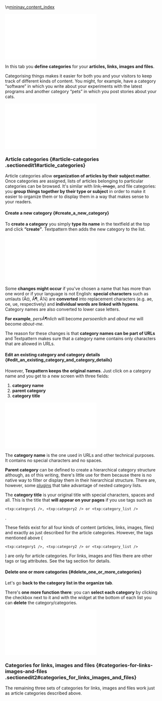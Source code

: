 \\n[mininav_content_index](/home/www/zendstudio/dokuwiki/bin/lib/exe/fetch.php?id=&media=mininav_content_index)

[![](/home/www/zendstudio/dokuwiki/bin/lib/exe/fetch.php?media=file:tab_content-category.png)](/home/www/zendstudio/dokuwiki/bin/lib/exe/detail.php?id=&media=file:tab_content-category.png)

In this tab you **define categories** for your **articles, links, images
and files**.

Categorising things makes it easier for both you and your visitors to
keep track of different kinds of content. You might, for example, have a
category “software” in which you write about your experiments with the
latest programs and another category “pets” in which you post stories
about your cats.

[![](/home/www/zendstudio/dokuwiki/bin/lib/exe/fetch.php?media=file:organize-all_categories.png)](/home/www/zendstudio/dokuwiki/bin/lib/exe/detail.php?id=&media=file:organize-all_categories.png)

### Article categories {#article-categories .sectionedit1#article_categories}

Article categories allow **organization of articles by their subject
matter**. Once categories are assigned, lists of articles belonging to
particular categories can be browsed. It's similar with link~~, image~~,
and file categories: you **group things together by their type or
subject** in order to make it easier to organize them or to display them
in a way that makes sense to your readers.

#### Create a new category {#create_a_new_category}

To **create a category** you simply **type its name** in the textfield
at the top and click **“create”**. Textpattern then adds the new
category to the list.

[![](/home/www/zendstudio/dokuwiki/bin/lib/exe/fetch.php?media=file:organize-article_categories.png)](/home/www/zendstudio/dokuwiki/bin/lib/exe/detail.php?id=&media=file:organize-article_categories.png)

Some **changes might occur** if you've chosen a name that has more than
one word or if your language is not English: **special characters** such
as umlauts (Ã¤, Ã¶, Ã¼) are **converted** into replacement characters
(e.g. ae, oe, ue, respectively) and **individual words are linked with
hypens**. Category names are also converted to lower case letters.

**For example**, *persÃ¶nlich* will become *persoenlich* and *about me*
will become *about-me*.

The reason for these changes is that **category names can be part of
URLs** and Textpattern makes sure that a category name contains only
characters that are allowed in URLs.

#### Edit an existing category and category details {#edit_an_existing_category_and_category_details}

However, **Texpattern keeps the original names**. Just click on a
category name and you get to a new screen with three fields:

1.  **category name**
2.  **parent category**
3.  **category title**

[![](/home/www/zendstudio/dokuwiki/bin/lib/exe/fetch.php?media=file:organize-category_details.png)](/home/www/zendstudio/dokuwiki/bin/lib/exe/detail.php?id=&media=file:organize-category_details.png)

The **category name** is the one used in URLs and other technical
purposes. It contains no special characters and no spaces.

**Parent category** can be defined to create a hierarchical category
structure although, as of this writing, there's little use for them
because there is no native way to filter or display them in their
hierarchical structure. There are, however, some
[plugins](http://textpattern.org/plugins) that take advantage of nested
category lists.

The **category title** is your original title with special characters,
spaces and all. This is the title that **will appear on your pages** if
you use tags such as

    <txp:category1 />, <txp:category2 /> or <txp:category_list />

.

These fields exist for all four kinds of content (articles, links,
images, files) and exactly as just described for the article categories.
However, the tags mentioned above (

    <txp:category1 />, <txp:category2 /> or <txp:category_list />

) are only for article categories. For links, images and files there are
other tags or tag attributes. See the tag section for details.

#### Delete one or more categories {#delete_one_or_more_categories}

Let's go **back to the category list in the organize tab**.

There's **one more function there**: you can **select each category** by
clicking the checkbox next to it and with the widget at the bottom of
each list you can **delete** the category/categories.

[![](/home/www/zendstudio/dokuwiki/bin/lib/exe/fetch.php?media=file:organize-article_categories-delete.png)](/home/www/zendstudio/dokuwiki/bin/lib/exe/detail.php?id=&media=file:organize-article_categories-delete.png)

### Categories for links, images and files {#categories-for-links-images-and-files .sectionedit2#categories_for_links_images_and_files}

The remaining three sets of categories for links, images and files work
just as article categories described above.
